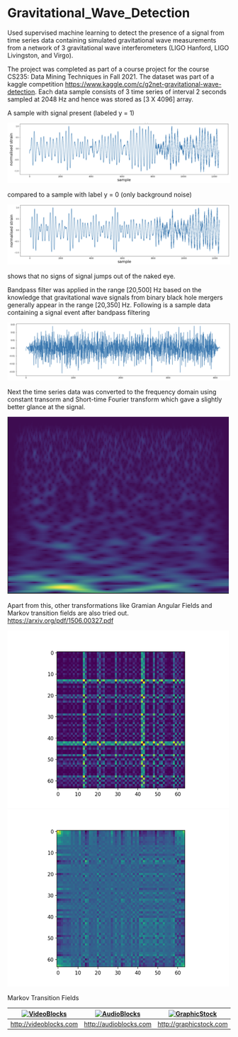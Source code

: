 # Gravitational_Wave_Detection
Used supervised machine learning to detect the presence of a signal from time series data containing simulated gravitational wave measurements from a network of 3 gravitational wave interferometers (LIGO Hanford, LIGO Livingston, and Virgo).

The project was completed as part of a course project for the course CS235: Data Mining Techniques in Fall 2021.
The dataset was part of a kaggle competition https://www.kaggle.com/c/g2net-gravitational-wave-detection. Each data sample consists of 3 time series of interval 2 seconds sampled at 2048 Hz and hence was stored as [3 X 4096] array. 

A sample with signal present (labeled y = 1) 

![label0](label_1.png)

compared to a sample with label y = 0 (only background noise)

![label1](label_0.png)

shows that no signs of signal jumps out of the naked eye.


Bandpass filter was applied in the range [20,500] Hz based on the knowledge that gravitational wave signals from binary black hole mergers generally appear in the range [20,350] Hz. Following is a sample data containing a signal event after bandpass filtering

![filter](filter.png)

Next the time series data was converted to the frequency domain using constant transorm and Short-time Fourier transform which gave a slightly better glance at the signal.

<img src="CQT.png" alt="drawing" height= "400" width="500"/>

Apart from this, other transformations like Gramian Angular Fields and Markov transition fields are also tried out. https://arxiv.org/pdf/1506.00327.pdf

<img src="GAF.png" alt="drawing" height= "400" width="500"/>  <img src="MTF.png" alt="drawing" height= "400" width="500"/><figcaption> Markov Transition Fields </figcaption>

| [![VideoBlocks](https://d1ow200m9i3wyh.cloudfront.net/img/assets/videoblocks/images/logo.png)](http://videoblocks.com)  | [![AudioBlocks](https://dtyn3c8zjrx01.cloudfront.net/img/assets/audioblocks/images/logo.png)](http://audioblocks.com) | [![GraphicStock](http://www.graphicstock.com/images/logo.jpg)](http://graphicstock.com) |
|:---:|:---:|:---:|
| http://videoblocks.com | http://audioblocks.com | http://graphicstock.com |
                                                        

